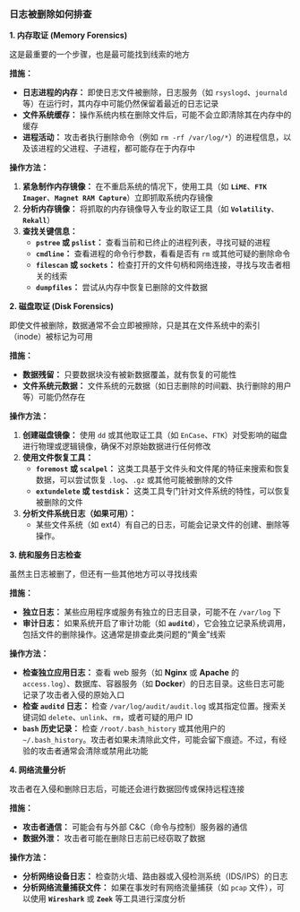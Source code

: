 ### 日志被删除如何排查

**1. 内存取证 (Memory Forensics)**

这是最重要的一个步骤，也是最可能找到线索的地方

**措施：**

- **日志进程的内存：** 即使日志文件被删除，日志服务（如 `rsyslogd`、`journald` 等）在运行时，其内存中可能仍然保留着最近的日志记录
- **文件系统缓存：** 操作系统内核在删除文件后，可能不会立即清除其在内存中的缓存
- **进程活动：** 攻击者执行删除命令（例如 `rm -rf /var/log/*`）的进程信息，以及该进程的父进程、子进程，都可能存在于内存中

**操作方法：**

1. **紧急制作内存镜像：** 在不重启系统的情况下，使用工具（如 **`LiME`**、**`FTK Imager`**、**`Magnet RAM Capture`**）立即抓取系统内存镜像
2. **分析内存镜像：** 将抓取的内存镜像导入专业的取证工具（如 **`Volatility`**、**`Rekall`**）
3. **查找关键信息：**
   - **`pstree` 或 `pslist`：** 查看当前和已终止的进程列表，寻找可疑的进程
   - **`cmdline`：** 查看进程的命令行参数，看看是否有 `rm` 或其他可疑的删除命令
   - **`filescan` 或 `sockets`：** 检查打开的文件句柄和网络连接，寻找与攻击者相关的线索
   - **`dumpfiles`：** 尝试从内存中恢复已删除的文件数据

**2. 磁盘取证 (Disk Forensics)**

即使文件被删除，数据通常不会立即被擦除，只是其在文件系统中的索引（inode）被标记为可用

**措施：**

- **数据残留：** 只要数据块没有被新数据覆盖，就有恢复的可能性
- **文件系统元数据：** 文件系统的元数据（如日志删除的时间戳、执行删除的用户等）可能仍然存在

**操作方法：**

1. **创建磁盘镜像：** 使用 `dd` 或其他取证工具（如 `EnCase`、`FTK`）对受影响的磁盘进行物理或逻辑镜像，确保不对原始数据进行任何修改
2. **使用文件恢复工具：**
   - **`foremost` 或 `scalpel`：** 这类工具基于文件头和文件尾的特征来搜索和恢复数据，可以尝试恢复 `.log`、`.gz` 或其他可能被删除的文件
   - **`extundelete` 或 `testdisk`：** 这类工具专门针对文件系统的特性，可以恢复被删除的文件
3. **分析文件系统日志（如果可用）：**
   - 某些文件系统（如 ext4）有自己的日志，可能会记录文件的创建、删除等操作。

**3. 统和服务日志检查**

虽然主日志被删了，但还有一些其他地方可以寻找线索

**措施：**

- **独立日志：** 某些应用程序或服务有独立的日志目录，可能不在 `/var/log` 下
- **审计日志：** 如果系统开启了审计功能（如 **`auditd`**），它会独立记录系统调用，包括文件的删除操作。这通常是排查此类问题的“黄金”线索

**操作方法：**

- **检查独立应用日志：** 查看 web 服务（如 **Nginx** 或 **Apache** 的 `access.log`）、数据库、容器服务（如 **Docker**）的日志目录。这些日志可能记录了攻击者入侵的原始入口
- **检查 `auditd` 日志：** 检查 `/var/log/audit/audit.log` 或其指定位置。搜索关键词如 `delete`、`unlink`、`rm`，或者可疑的用户 ID
- **`bash` 历史记录：** 检查 `/root/.bash_history` 或其他用户的 `~/.bash_history`。攻击者如果未清除此文件，可能会留下痕迹。不过，有经验的攻击者通常会清除或禁用此功能

**4. 网络流量分析**

攻击者在入侵和删除日志后，可能还会进行数据回传或保持远程连接

**措施：**

- **攻击者通信：** 可能会有与外部 C&C（命令与控制）服务器的通信
- **数据外泄：** 攻击者可能在删除日志前已经窃取了数据

**操作方法：**

- **分析网络设备日志：** 检查防火墙、路由器或入侵检测系统（IDS/IPS）的日志
- **分析网络流量捕获文件：** 如果在事发时有网络流量捕获（如 `pcap` 文件），可以使用 **`Wireshark`** 或 **`Zeek`** 等工具进行深度分析